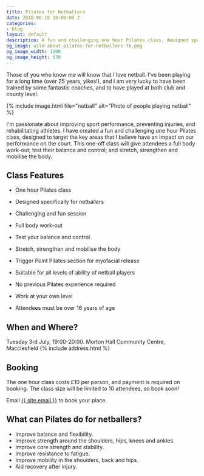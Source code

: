 ```yaml
---
title: Pilates for Netballers
date: 2018-06-18 18:00:00 Z
categories:
- blog
layout: default
description: A fun and challenging one hour Pilates class, designed specifically for netballers.
og_image: wild-about-pilates-for-netballers-fb.png
og_image_width: 1200
og_image_height: 630
---
```


Those of you who know me will know that I love netball.  I've been playing for a long time (over 25 years, yikes!), and I am very lucky to have been trained by some fantastic coaches, and to have played at both club and county level.

{% include image.html
    file="netball"
    alt="Photo of people playing netball"
%}

I'm passionate about improving sport performance, preventing injuries, and rehabilitating athletes.  I have created a fun and challenging one hour Pilates class, designed to target the key areas that I believe have an impact on our performance on the court.  This one-off class will give attendees a full body work-out; test their balance and control; and stretch, strengthen and mobilise the body.

## Class Features

* <span>One hour Pilates class</span>
* <span>Designed specifically for netballers</span>

* <span>Challenging and fun session</span>
* <span>Full body work-out</span>
* <span>Test your balance and control</span>
* <span>Stretch, strengthen and mobilise the body</span>
* <span>Trigger Point Pilates section for myofacial release</span>

* <span>Suitable for all levels of ability of netball players</span>
* <span>No previous Pilates experience required</span>
* <span>Work at your own level</span>
* <span>Attendees must be over 16 years of age</span>

## When and Where?

Tuesday 3rd July, <time>19:00</time>-<time>20:00</time>.
Morton Hall Community Centre, Macclesfield
{% include address.html %}

## Booking

The one hour class costs £10 per person, and payment is required on booking.  The class size will be limited to 10 attendees, so book soon!

Email <a href="mailto:{{ site.email | uri_escape }}" aria-label="email address {{ site.email }}">{{ site.email }}</a> to book your place.

## What can Pilates do for netballers?

* <span>Improve balance and flexibility.</span>
* <span>Improve strength around the shoulders, hips, knees and ankles.</span>
* <span>Improve core strength and stability.</span>
* <span>Improve resistance to fatigue.</span>
* <span>Improve mobility in the shoulders, back and hips.</span>
* <span>Aid recovery after injury.</span>

<script type="application/ld+json">
{
  "@context": "http://schema.org",
  "@type": "BusinessEvent",
  "name": "Wild About Pilates: Pilates for Netballers",
  "startDate": "2018-07-03T19:00+01:00",
  "location": {
    "@type": "EventVenue",
    "name": "Wild About Pilates",
    "address": {
      "@type": "PostalAddress",
      "addressCountry": "GB",
      "streetAddress": "Morton Hall Community Centre, Union Road",
      "addressLocality": "Macclesfield",
      "postalCode": "SK11 7BN",
      "addressRegion": "Cheshire"
    }
  },
  "image": [
    "https://www.wildaboutpilates.co.uk/images/wild-about-pilates-for-netballers-6260w4626h.png"
   ],
  "description": "A fun and challenging one hour Pilates class, designed specifically for netballers.",
  "endDate": "2018-07-03T20:00+01:00",
  "offers": {
    "@type": "Offer",
    "url": "https://www.wildaboutpilates.co.uk/blog/2018/06/18/pilates-for-netballers/",
    "price": "10",
    "priceCurrency": "GBP",
    "availability": "http://schema.org/InStock",
    "validFrom": "2018-07-03T19:00+01:00"
  },
  "performer": {
    "@type": "Person",
    "name": "Chrissie Wild"
  }
}
</script>
